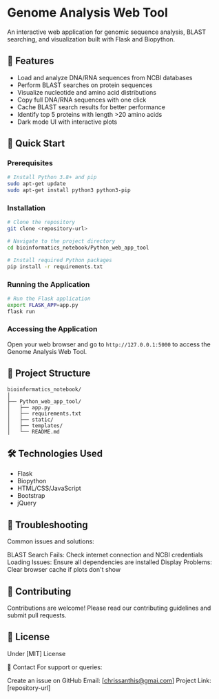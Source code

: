 # Genome Analysis Web Tool

An interactive web application for genomic sequence analysis, BLAST searching, and visualization built with Flask and Biopython.

## 🧬 Features

- Load and analyze DNA/RNA sequences from NCBI databases
- Perform BLAST searches on protein sequences 
- Visualize nucleotide and amino acid distributions
- Copy full DNA/RNA sequences with one click
- Cache BLAST search results for better performance
- Identify top 5 proteins with length >20 amino acids
- Dark mode UI with interactive plots

## 🚀 Quick Start

### Prerequisites

```bash
# Install Python 3.8+ and pip
sudo apt-get update
sudo apt-get install python3 python3-pip
```

### Installation

```bash
# Clone the repository
git clone <repository-url>

# Navigate to the project directory
cd bioinformatics_notebook/Python_web_app_tool

# Install required Python packages
pip install -r requirements.txt
```

### Running the Application

```bash
# Run the Flask application
export FLASK_APP=app.py
flask run
```

### Accessing the Application

Open your web browser and go to `http://127.0.0.1:5000` to access the Genome Analysis Web Tool.

## 📂 Project Structure

```
bioinformatics_notebook/
│
├── Python_web_app_tool/
│   ├── app.py
│   ├── requirements.txt
│   ├── static/
│   ├── templates/
│   └── README.md

```

## 🛠️ Technologies Used

- Flask
- Biopython
- HTML/CSS/JavaScript
- Bootstrap
- jQuery
## 🔧 Troubleshooting
Common issues and solutions:

BLAST Search Fails: Check internet connection and NCBI credentials
Loading Issues: Ensure all dependencies are installed
Display Problems: Clear browser cache if plots don't show

## 👥 Contributing
Contributions are welcome! Please read our contributing guidelines and submit pull requests.

## 📄 License
Under [MIT]  License

📮 Contact
For support or queries: 

Create an issue on GitHub
Email: [chrissanthis@gmai.com]
Project Link: [repository-url]